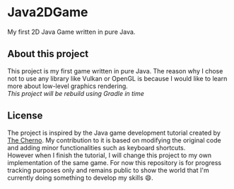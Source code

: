 # Java2DGame
My first 2D Java Game written in pure Java.


## About this project
This project is my first game written in pure Java. The reason why I chose not to use any library like Vulkan or OpenGL 
is because I would like to learn more about low-level graphics rendering.
<br />
_This project will be rebuild using Gradle in time_

## License
The project is inspired by the Java game development tutorial created by [The Cherno](https://www.youtube.com/watch?v=GFYT7Lqt1h8&list=PLlrATfBNZ98eOOCk2fOFg7Qg5yoQfFAdf). 
My contribution to it is based on modifying the original code and adding minor functionalities such as keyboard shortcuts.
<br />
However when I finish the tutorial, I will change this project to my own implementation of the same game. For now this repository is for progress tracking purposes only and
remains public to show the world that I'm currently doing something to develop my skills :smile:.
